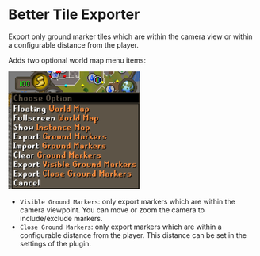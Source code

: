 # Better Tile Exporter

Export only ground marker tiles which are within the camera view or within a configurable distance from the player.

Adds two optional world map menu items:

![additional world map menu options](world_map_menu.png)

- `Visible Ground Markers`: only export markers which are within the camera viewpoint. You can move or zoom the camera to include/exclude markers.
- `Close Ground Markers`: only export markers which are within a configurable distance from the player. This distance can be set in the settings of the plugin.

